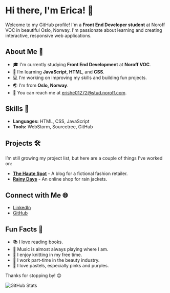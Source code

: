 # Hi there, I'm Erica! 👋

Welcome to my GitHub profile! I'm a **Front End Developer student** at Noroff VOC in beautiful Oslo, Norway. 
I'm passionate about learning and creating interactive, responsive web applications.

## About Me 🌟

- 🎓 I'm currently studying **Front End Development** at **Noroff VOC**.
- 🌱 I’m learning **JavaScript**, **HTML**, and **CSS**.
- 💻 I'm working on improving my skills and building fun projects.
- 🌏 I'm from **Oslo, Norway**.
- 📧 You can reach me at [erishe01272@stud.noroff.com](mailto:erishe01272@stud.noroff.no).

## Skills 🚀

- **Languages:** HTML, CSS, JavaScript
- **Tools:** WebStorm, Sourcetree, GitHub

## Projects 🛠️

I’m still growing my project list, but here are a couple of things I've worked on:

- [**The Haute Spot**](https://thehautespot.netlify.app) - A blog for a fictional fashion retailer.
- [**Rainy Days**](https://loquacious-pudding-0a488a.netlify.app) - An online shop for rain jackets.

## Connect with Me 🌐

- [LinkedIn](https://www.linkedin.com/in/erica-sheidai-19a4a7293/)
- [GitHub](https://github.com/erishei)

## Fun Facts 🎉

- 📚 I love reading books.
- 🎵 Music is almost always playing where I am.
- 🧶 I enjoy knitting in my free time.
- 💅 I work part-time in the beauty industry.
- 💜 I love pastels, especially pinks and purples.

Thanks for stopping by! 😊

![GitHub Stats](https://github-readme-stats.vercel.app/api?username=yourusername&show_icons=true&theme=radical)
